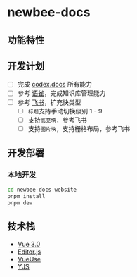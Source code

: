 # newbee-docs

## 功能特性

## 开发计划

- [ ] 完成 [codex.docs](https://github.com/codex-team/codex.docs) 所有能力
- [ ] 参考 [语雀](https://www.feishu.cn/product/docs)，完成知识库管理能力
- [ ] 参考 [飞书](https://www.yuque.com/dashboard)，扩充快类型
    - [ ] `标题`支持手动切换级别 1 - 9
    - [ ] 支持`高亮块`，参考飞书
    - [ ] 支持`图片块`，支持栅格布局，参考飞书

## 开发部署

### 本地开发

``` bash
cd newbee-docs-website
pnpm install
pnpm dev
```

## 技术栈

- [Vue 3.0](https://cn.vuejs.org/)
- [Editor.js](https://github.com/codex-team/editor.js)
- [VueUse](https://vueuse.org/guide/)
- [YJS]()